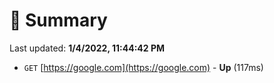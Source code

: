 # 📖 Summary
Last updated: **1/4/2022, 11:44:42 PM**

- `GET` [https://google.com](https://google.com) - **Up** (117ms)
